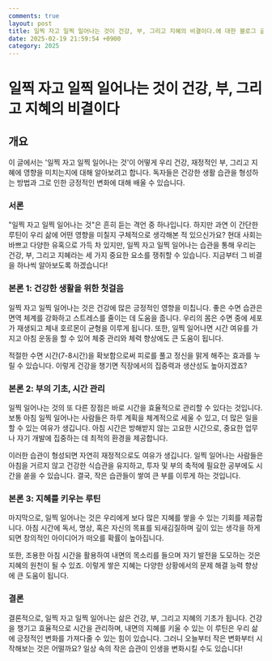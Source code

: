 ```yaml
---
comments: true
layout: post
title: 일찍 자고 일찍 일어나는 것이 건강, 부, 그리고 지혜의 비결이다.에 대한 블로그 글
date: 2025-02-19 21:59:54 +0900
category: 2025
---
```


# 일찍 자고 일찍 일어나는 것이 건강, 부, 그리고 지혜의 비결이다

## 개요
이 글에서는 '일찍 자고 일찍 일어나는 것'이 어떻게 우리 건강, 재정적인 부, 그리고 지혜에 영향을 미치는지에 대해 알아보려고 합니다. 독자들은 건강한 생활 습관을 형성하는 방법과 그로 인한 긍정적인 변화에 대해 배울 수 있습니다.

### 서론
"일찍 자고 일찍 일어나는 것"은 흔히 듣는 격언 중 하나입니다. 하지만 과연 이 간단한 루틴이 우리 삶에 어떤 영향을 미칠지 구체적으로 생각해본 적 있으신가요? 현대 사회는 바쁘고 다양한 유혹으로 가득 차 있지만, 일찍 자고 일찍 일어나는 습관을 통해 우리는 건강, 부, 그리고 지혜라는 세 가지 중요한 요소를 쟁취할 수 있습니다. 지금부터 그 비결을 하나씩 알아보도록 하겠습니다!

### 본론 1: 건강한 생활을 위한 첫걸음
일찍 자고 일찍 일어나는 것은 건강에 많은 긍정적인 영향을 미칩니다. 좋은 수면 습관은 면역 체계를 강화하고 스트레스를 줄이는 데 도움을 줍니다. 우리의 몸은 수면 중에 세포가 재생되고 체내 호르몬이 균형을 이루게 됩니다. 또한, 일찍 일어나면 시간 여유를 가지고 아침 운동을 할 수 있어 체중 관리와 체력 향상에도 큰 도움이 됩니다. 

적절한 수면 시간(7-8시간)을 확보함으로써 피로를 풀고 정신을 맑게 해주는 효과를 누릴 수 있습니다. 이렇게 건강을 챙기면 직장에서의 집중력과 생산성도 높아지겠죠?

### 본론 2: 부의 기초, 시간 관리
일찍 일어나는 것의 또 다른 장점은 바로 시간을 효율적으로 관리할 수 있다는 것입니다. 보통 아침 일찍 일어나는 사람들은 하루 계획을 체계적으로 세울 수 있고, 더 많은 일을 할 수 있는 여유가 생깁니다. 아침 시간은 방해받지 않는 고요한 시간으로, 중요한 업무나 자기 개발에 집중하는 데 최적의 환경을 제공합니다.

이러한 습관이 형성되면 자연히 재정적으로도 여유가 생깁니다. 일찍 일어나는 사람들은 아침을 거르지 않고 건강한 식습관을 유지하고, 투자 및 부의 축적에 필요한 공부에도 시간을 쏟을 수 있습니다. 결국, 작은 습관들이 쌓여 큰 부를 이루게 하는 것입니다.

### 본론 3: 지혜를 키우는 루틴
마지막으로, 일찍 일어나는 것은 우리에게 보다 많은 지혜를 쌓을 수 있는 기회를 제공합니다. 아침 시간에 독서, 명상, 혹은 자신의 목표를 되새김질하며 깊이 있는 생각을 하게 되면 창의적인 아이디어가 떠오를 확률이 높아집니다. 

또한, 조용한 아침 시간을 활용하여 내면의 목소리를 들으며 자기 발전을 도모하는 것은 지혜의 원천이 될 수 있죠. 이렇게 쌓은 지혜는 다양한 상황에서의 문제 해결 능력 향상에 큰 도움이 됩니다.

### 결론
결론적으로, 일찍 자고 일찍 일어나는 삶은 건강, 부, 그리고 지혜의 기초가 됩니다. 건강을 챙기고 효율적으로 시간을 관리하며, 내면의 지혜를 키울 수 있는 이 루틴은 우리 삶에 긍정적인 변화를 가져다줄 수 있는 힘이 있습니다. 그러니 오늘부터 작은 변화부터 시작해보는 것은 어떨까요? 일상 속의 작은 습관이 인생을 변화시킬 수도 있습니다!